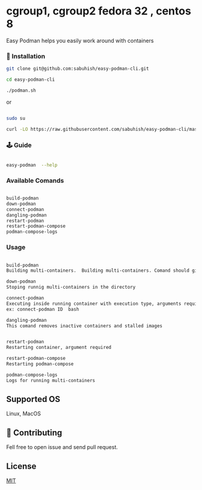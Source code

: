 # cgroup1, cgroup2 fedora 32 , centos 8

Easy Podman helps you easily work around with containers 


###  🔨  Installation ###

```sh
git clone git@github.com:sabuhish/easy-podman-cli.git

cd easy-podman-cli

./podman.sh

```
or 
```sh

sudo su

curl -LO https://raw.githubusercontent.com/sabuhish/easy-podman-cli/master/podman.sh && bash podman.sh

```



### 🕹 Guide

```bash

easy-podman  --help 

```

### Available Comands
```bash

build-podman  
down-podman
connect-podman 
dangling-podman
restart-podman
restart-podman-compose
podman-compose-logs


```


### Usage ###

```bash

build-podman  
Building multi-containers.  Building multi-containers. Comand should given where your docker-compose file exist

down-podman
Stoping runnig multi-containers in the directory

connect-podman 
Executing inside running container with execution type, arguments required.
ex: connect-podman ID  bash

dangling-podman
This comand removes inactive containers and stalled images


restart-podman
Restarting container, argument required

restart-podman-compose
Restarting podman-compose

podman-compose-logs
Logs for running multi-containers

```
## Supported OS
Linux, MacOS

## 🌱 Contributing
Fell free to open issue and send pull request.


## License
[MIT](https://github.com/sabuhish/easy-podman-cli/blob/master/LICENSE)
